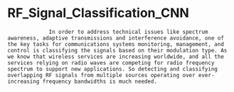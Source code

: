 # RF_Signal_Classification_CNN
                 In order to address technical issues like spectrum awareness, adaptive transmissions and interference avoidance, one of the key tasks for communications systems monitoring, management, and control is classifying the signals based on their modulation type. As we know that wireless services are increasing worldwide, and all the services relying on radio waves are competing for radio frequency spectrum to support new applications. So detecting and classifying overlapping RF signals from multiple sources operating over ever-increasing frequency bandwidths is much needed. 
